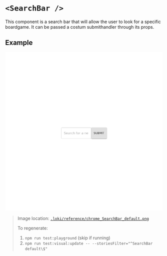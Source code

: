 # `<SearchBar />`

This component is a search bar that will allow the user to look for a specific boardgame. It can be passed a costum submithandler through its props.

## Example

![SearchBar](../../../.loki/reference/chrome_SearchBar_default.png)

> Image location: [`.loki/reference/chrome_SearchBar_default.png`](../../../.loki/reference/chrome_SearchBar_default.png)
>
> To regenerate:
>
> 1. `npm run test:playground` (skip if running)
> 1. `npm run test:visual:update -- --storiesFilter="^SearchBar default\$"`
